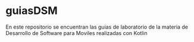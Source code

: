 # guiasDSM
En este repositorio se encuentran las guias de laboratorio de la materia de Desarrollo de Software para Moviles realizadas con Kotlin
